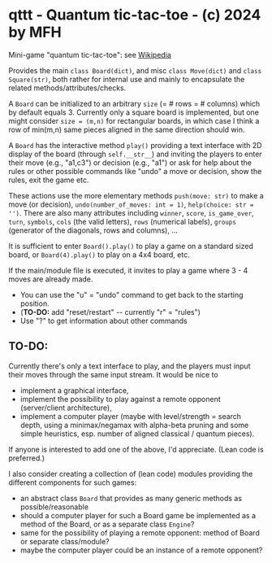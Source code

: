 # qttt - Quantum tic-tac-toe - (c) 2024 by MFH

Mini-game "quantum tic-tac-toe": see [Wikipedia](https://en.wikipedia.org/wiki/Quantum_tic-tac-toe)

Provides the main `class Board(dict)`, and misc `class Move(dict)` and `class Square(str)`, 
both rather for internal use and mainly to encapsulate the related methods/attributes/checks.

A `Board` can be initialized to an arbitrary `size` (= # rows = # columns) which by default equals 3. 
Currently only a square board is implemented, but one might consider `size = (m,n)` for rectangular boards,
in which case I think a row of min(m,n) same pieces aligned in the same direction should win.

A `Board` has the interactive method `play()` providing a text interface with 2D display of 
the board (through `self.__str__`) and inviting the players to enter their move (e.g., "a1,c3") 
or decision (e.g., "a1") or ask for help about the rules or other possible commands like
"undo" a move or decision, show the rules, exit the game etc.

These actions use the more elementary methods `push(move: str)` to make a move (or decision),
`undo(number_of_moves: int = 1)`, `help(choice: str = '')`. There are also many attributes 
including `winner`, `score`, `is_game_over`, `turn`, `symbols`, `cols` (the valid letters), 
`rows` (numerical labels), `groups` (generator of the diagonals, rows and columns), ...

It is sufficient to enter `Board().play()` to play a game on a standard sized board,
or `Board(4).play()` to play on a 4x4 board, etc.

If the main/module file is executed, it invites to play a game where 3 - 4 moves are already made.
* You can use the "u" = "undo" command to get back to the starting position.
* (**TO-DO:** add "reset/restart" -- currently "r" = "rules")
* Use "?" to get information about other commands

## TO-DO:
Currently there's only a text interface to play, and the players must input their moves through the same input stream. It would be nice to 
* implement a graphical interface,
* implement the possibility to play against a remote opponent (server/client architecture),
* implement a computer player (maybe with level/strength = search depth, using a minimax/negamax with
  alpha-beta pruning and some simple heuristics, esp. number of aligned classical / quantum pieces).
  
If anyone is interested to add one of the above, I'd appreciate. (Lean code is preferred.)

I also consider creating a collection of (lean code) modules providing the different components for such games:
- an abstract class `Board` that provides as many generic methods as possible/reasonable
- should a computer player for such a Board game be implemented as a method of the Board, or as a separate class `Engine`?
- same for the possibility of playing a remote opponent: method of Board or separate class/module?
- maybe the computer player could be an instance of a remote opponent?
